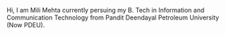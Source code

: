 Hi, 
I am Mili Mehta currently persuing my B. Tech in Information and Communication Technology from Pandit Deendayal Petroleum University (Now PDEU).
